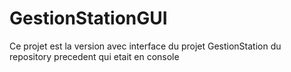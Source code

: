 # GestionStationGUI
Ce projet est la version avec interface du projet GestionStation du repository precedent qui etait en console
